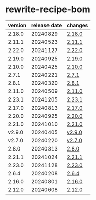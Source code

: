 # rewrite-recipe-bom

| version | release date |            changes             |
|---------|--------------|--------------------------------|
| 2.18.0  | 20240829     | [2.18.0](./2.18.0-20240829.md) |
| 2.11.1  | 20240523     | [2.11.1](./2.11.1-20240523.md) |
| 2.22.0  | 20241127     | [2.22.0](./2.22.0-20241127.md) |
| 2.19.0  | 20240925     | [2.19.0](./2.19.0-20240925.md) |
| 2.10.0  | 20240425     | [2.10.0](./2.10.0-20240425.md) |
| 2.7.1   | 20240221     | [2.7.1](./2.7.1-20240221.md)   |
| 2.8.1   | 20240320     | [2.8.1](./2.8.1-20240320.md)   |
| 2.11.0  | 20240509     | [2.11.0](./2.11.0-20240509.md) |
| 2.23.1  | 20241205     | [2.23.1](./2.23.1-20241205.md) |
| 2.17.0  | 20240813     | [2.17.0](./2.17.0-20240813.md) |
| 2.20.0  | 20240925     | [2.20.0](./2.20.0-20240925.md) |
| 2.21.0  | 20241010     | [2.21.0](./2.21.0-20241010.md) |
| v2.9.0  | 20240405     | [v2.9.0](./v2.9.0-20240405.md) |
| v2.7.0  | 20240220     | [v2.7.0](./v2.7.0-20240220.md) |
| 2.8.0   | 20240313     | [2.8.0](./2.8.0-20240313.md)   |
| 2.21.1  | 20241024     | [2.21.1](./2.21.1-20241024.md) |
| 2.23.0  | 20241128     | [2.23.0](./2.23.0-20241128.md) |
| 2.6.4   | 20240208     | [2.6.4](./2.6.4-20240208.md)   |
| 2.16.0  | 20240801     | [2.16.0](./2.16.0-20240801.md) |
| 2.12.0  | 20240608     | [2.12.0](./2.12.0-20240608.md) |

